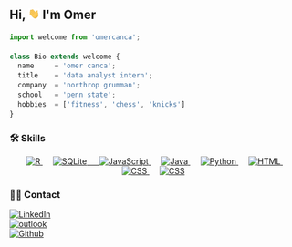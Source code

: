 ## Hi, <img src="https://raw.githubusercontent.com/ABSphreak/ABSphreak/master/gifs/Hi.gif" width="20px"> I'm Omer

```js
import welcome from 'omercanca';

class Bio extends welcome {
  name     = 'omer canca';
  title    = 'data analyst intern';
  company  = 'northrop grumman';
  school   = 'penn state';
  hobbies  = ['fitness', 'chess', 'knicks']
}
```


### 🛠️ Skills
<p align="center">
   &emsp;
  <a href="[github.com/omercanca](https://github.com/omercanca/Regression-Projects)" target="_blank"> 
       <img alt="R" src="https://img.shields.io/badge/-R-276DC3?style=flat-square&logo=r&logoColor=white">
   </a>    
  &emsp;
  <a href="github.com/omercanca" target="_blank"> 
        <img alt="SQLite" src="https://img.shields.io/badge/-SQL-003B57?style=flat-square&logo=sqlite&logoColor=white" />
  &emsp;
  <a href="github.com/omercanca" target="_blank"> 
     <img alt="JavaScript" src="https://img.shields.io/badge/JavaScript%20-%23F7DF1E.svg?style=plastic&logo=javascript&logoColor=black">
   </a>
  &emsp;
  <a href="github.com/omercanca" target="_blank"> 
    <img alt="Java" src="https://img.shields.io/badge/Java-%23007396.svg?style=plastic&logo=java&logoColor=white">
  </a>
  &emsp;
   <a href="github.com/omercanca" target="_blank">
    <img alt="Python" src="https://img.shields.io/badge/Python%20-%2314354C.svg?style=plastic&logo=python&logoColor=white">
  </a>
  &emsp; 
  <a href="github.com/omercanca" target="_blank"> 
   <img alt="HTML" src="https://img.shields.io/badge/HTML5%20-%23E34F26.svg?style=plastic&logo=html5&logoColor=white">
  </a>   
  &emsp;
  <a href="github.com/omercanca/" target="_blank">
    <img alt="CSS" src="https://img.shields.io/badge/CSS%20-%231572B6.svg?style=plastic&logo=css3&logoColor=white">
  </a> 
    &emsp;
  <a href="github.com/omercanca/" target="_blank">
    <img alt="CSS" src="https://img.shields.io/badge/Tableau-E97627?style=for-the-badge&logo=Tableau&logoColor=white" width="70px">
  </a> 
</p>


### 🤳🏽 Contact
<a href="https://www.linkedin.com/in/omercanca" target="_blank">
  <img src="https://img.shields.io/badge/LinkedIn-0077B5?style=for-the-badge&logo=linkedin&logoColor=white" alt="LinkedIn">
</a><br>
<a href=mailto:oac5066@psu.edu target="_blank">
  <img src="https://img.shields.io/badge/Microsoft_Outlook-0078D4?style=for-the-badge&logo=microsoft-outlook&logoColor=white" alt="outlook">
</a><br>
<a href="https://github.com/omercanca">
  <img src="https://img.shields.io/badge/GitHub-100000?style=for-the-badge&logo=github&logoColor=white" alt="Github">
</a><br>
